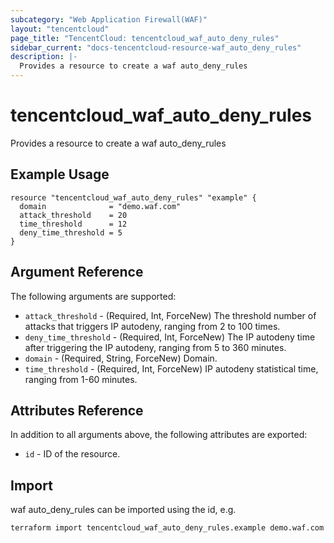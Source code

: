 ```yaml
---
subcategory: "Web Application Firewall(WAF)"
layout: "tencentcloud"
page_title: "TencentCloud: tencentcloud_waf_auto_deny_rules"
sidebar_current: "docs-tencentcloud-resource-waf_auto_deny_rules"
description: |-
  Provides a resource to create a waf auto_deny_rules
---
```


# tencentcloud_waf_auto_deny_rules

Provides a resource to create a waf auto_deny_rules

## Example Usage

```hcl
resource "tencentcloud_waf_auto_deny_rules" "example" {
  domain              = "demo.waf.com"
  attack_threshold    = 20
  time_threshold      = 12
  deny_time_threshold = 5
}
```

## Argument Reference

The following arguments are supported:

* `attack_threshold` - (Required, Int, ForceNew) The threshold number of attacks that triggers IP autodeny, ranging from 2 to 100 times.
* `deny_time_threshold` - (Required, Int, ForceNew) The IP autodeny time after triggering the IP autodeny, ranging from 5 to 360 minutes.
* `domain` - (Required, String, ForceNew) Domain.
* `time_threshold` - (Required, Int, ForceNew) IP autodeny statistical time, ranging from 1-60 minutes.

## Attributes Reference

In addition to all arguments above, the following attributes are exported:

* `id` - ID of the resource.




## Import

waf auto_deny_rules can be imported using the id, e.g.

```
terraform import tencentcloud_waf_auto_deny_rules.example demo.waf.com
```

